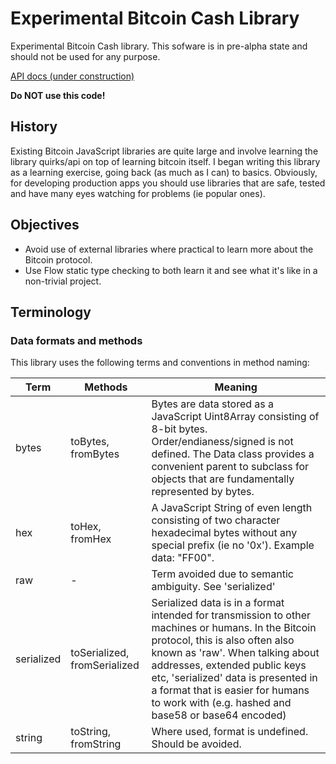 # Experimental Bitcoin Cash Library

Experimental Bitcoin Cash library.  This sofware is in pre-alpha state and should not be used for any purpose.

[API docs (under construction)](https://proehlen.github.io/cashlib/)

**Do NOT use this code!**

## History

Existing Bitcoin JavaScript libraries are quite large and involve learning the library quirks/api on top of learning bitcoin itself.  I began writing this library as a learning exercise, going back (as much as I can) to basics.  Obviously, for developing production apps you should use libraries that are safe, tested and have many eyes watching for problems (ie popular ones).

## Objectives

* Avoid use of external libraries where practical to learn more about the Bitcoin protocol.
* Use Flow static type checking to both learn it and see what it's like in a non-trivial project.

## Terminology

### Data formats and methods

This library uses the following terms and conventions in method naming:

| Term | Methods | Meaning |
|------|------|---------|
| bytes | toBytes, fromBytes | Bytes are data stored as a JavaScript Uint8Array consisting of 8-bit bytes. Order/endianess/signed is not defined. The Data class provides a convenient parent to subclass for objects that are fundamentally represented by bytes. |
| hex  | toHex, fromHex | A JavaScript String of even length consisting of two character hexadecimal bytes without any special prefix (ie no '0x').  Example data: "FF00". |
| raw | - | Term avoided due to semantic ambiguity.  See 'serialized' |
| serialized | toSerialized, fromSerialized | Serialized data is in a format intended for transmission to other machines or humans. In the Bitcoin protocol, this is also often also known as 'raw'.  When talking about addresses, extended public keys etc, 'serialized' data is presented in a format that is easier for humans to work with (e.g. hashed and base58 or base64 encoded) |
| string | toString, fromString | Where used, format is undefined. Should be avoided. |

